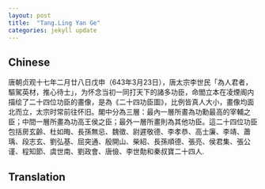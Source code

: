 ```yaml
---
layout: post
title:  "Tang.Ling Yan Ge"
categories: jekyll update
---
```


## Chinese

唐朝贞观十七年二月廿八日戊申（643年3月23日），唐太宗李世民「為人君者，驅駕英材，推心待士」，为怀念当初一同打天下的諸多功臣，命閻立本在凌煙阁内描绘了二十四位功臣的畫像，是為《二十四功臣圖》，比例皆真人大小，畫像均面北而立，太宗时常前往怀旧。閣中分為三層：最內一層所畫為功勳最高的宰輔之臣；中間一層所畫為功高王侯之臣；最外一層所畫則為其他功臣。這二十四位功臣包括房玄齡、杜如晦、長孫無忌、魏徵、尉遲敬德、李孝恭、高士廉、李靖、蕭瑀、段志玄、劉弘基、屈突通、殷開山、柴紹、長孫順德、張亮、侯君集、張公谨、程知節、虞世南、劉政會、唐儉、李世勣和秦叔寶二十四人.


## Translation
